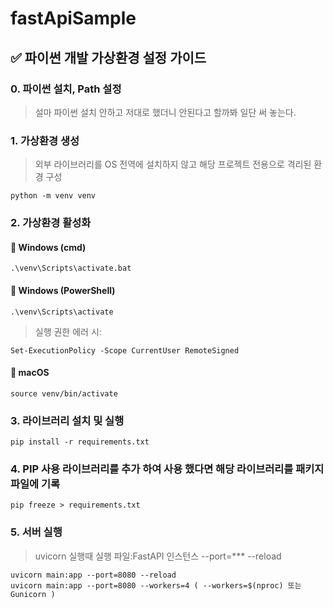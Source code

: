# fastApiSample

## ✅ 파이썬 개발 가상환경 설정 가이드



### 0. 파이썬 설치, Path 설정

> 설마 파이썬 설치 안하고 저대로 했더니 안된다고 할까봐 일단 써 놓는다.



### 1. 가상환경 생성
> 외부 라이브러리를 OS 전역에 설치하지 않고 해당 프로젝트 전용으로 격리된 환경 구성

```
python -m venv venv
```



### 2. 가상환경 활성화



#### 🔹 Windows (cmd)

```
.\venv\Scripts\activate.bat
```



#### 🔹 Windows (PowerShell)

```
.\venv\Scripts\activate
```



> 실행 권한 에러 시:

```
Set-ExecutionPolicy -Scope CurrentUser RemoteSigned
```



#### 🔹 macOS

```
source venv/bin/activate
```



### 3. 라이브러리 설치 및 실행

```
pip install -r requirements.txt
```



### 4. PIP 사용 라이브러리를 추가 하여 사용 했다면 해당 라이브러리를 패키지 파일에 기록

```
pip freeze > requirements.txt
```



### 5. 서버 실행 

> uvicorn 실행때 실행 파일:FastAPI 인스턴스 --port=*** --reload

```
uvicorn main:app --port=8080 --reload
uvicorn main:app --port=8080 --workers=4 ( --workers=$(nproc) 또는 Gunicorn )
```
